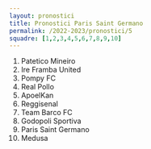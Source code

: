 ```yaml
---
layout: pronostici
title: Pronostici Paris Saint Germano
permalink: /2022-2023/pronostici/5
squadre: [1,2,3,4,5,6,7,8,9,10]
---
```

<ol>
<li>Patetico Mineiro</li>
<li>Ire Framba United</li>
<li>Pompy FC</li>
<li>Real Pollo</li>
<li>ApoelKan</li>
<li>Reggisenal</li>
<li>Team Barco FC</li>
<li>Godopoli Sportiva</li>
<li>Paris Saint Germano</li>
<li>Medusa</li>
</ol>
